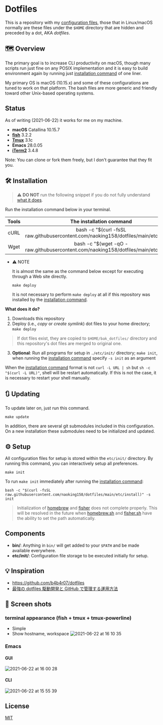 # Dotfiles

This is a repository with my [configuration files](http://en.wikipedia.org/wiki/Configuration_file), those that in Linux/macOS normally are these files under the `$HOME` directory that are hidden and preceded by a dot, AKA *dotfiles*.

## 🗺️ Overview

The primary goal is to increase CLI productivity on macOS, though many scripts run just fine on any POSIX implementation and it is easy to build environment again by running just [installation command](#oneliner) of one liner.

My primary OS is macOS (10.15.x) and some of these configurations are tuned to work on that platform. The bash files are more generic and friendly toward other Unix-based operating systems.

## Status

As of writing (2021-06-22) it works for me on my machine.
- **macOS** Catallina 10.15.7
- **[fish](https://github.com/fish-shell/fish-shell)** 3.2.2
- **[Tmux](https://github.com/tmux/tmux/wiki)** 3.1c
- **Emacs** 28.0.05
- **[iTerm2](https://iterm2.com)** 3.4.8

Note: You can clone or fork them freely, but I don't guarantee that they fit you.

## 🛠️ Installation

> ⚠️ **DO NOT** run the following snippet if you do not fully understand [what it does](#proc).

Run the installation command below in your terminal.

| Tools | <a name="oneliner">The installation command</a> |
|:-:|:-:|
| cURL | bash -c "$(curl -fsSL raw.githubusercontent.com/naoking158/dotfiles/main/etc/install)" |
| Wget | bash -c "$(wget -qO - raw.githubusercontent.com/naoking158/dotfiles/main/etc/install)" |

- :warning: NOTE

	It is almost the same as the command below except for executing through a Web site directly.
	```console
	make deploy
	```

	It is not necessary to perform `make deploy` at all if this repository was installed by the [installation command](#oneliner).

**<a name="proc">What does it do?</a>**

1. Downloads this repository
2. Deploy (i.e., *copy* or *create symlink*) dot files to your home directory; `make deploy`
> If dot files exist, they are copied to `$HOME/bak_dotfiles/` directory and this repository's dot files are merged to original one.
3. **Optional**: Run all programs for setup in `./etc/init/` directory; `make init`, when running the [installation command](#oneliner) specify `-s init` as an argument

When the [installation command](#oneliner) format is not `curl -L URL | sh` but `sh -c "$(curl -L URL)"`, shell will be restart automatically. If this is not the case, it is necessary to restart your shell manually.

## 🔃 Updating

To update later on, just run this command.
```console
make update
```

In addition, there are several git submodules included in this configuration. On a new installation these submodules need to be initialized and updated.

## ⚙️ Setup

All configuration files for setup is stored within the `etc/init/` directory. By running this command, you can interactively setup all preferences.
```console
make init
```

To run `make init` immediately after running the [installation command](#oneliner):
```console
bash -c "$(curl -fsSL raw.githubusercontent.com/naoking158/dotfiles/main/etc/install)" -s init 
```

> Initialization of [homebrew](https://brew.sh) and [fisher](https://github.com/jorgebucaran/fisher) does not complete properly. This will be resolved in the future when [homebrew.sh](etc/init/homebrew.sh) and [fisher.sh](etc/init/fisher.sh) have the ability to set the path automatically.

## Components

- **bin/**: Anything in `bin/` will get added to your `$PATH` and be made available everywhere.
- **etc/init/**: Configuration file storage to be executed initially for setup.

## 💡 Inspiration

- <https://github.com/b4b4r07/dotfiles>
- [最強の dotfiles 駆動開発と GitHub で管理する運用方法](https://qiita.com/b4b4r07/items/b70178e021bef12cd4a2#fnref2)

## 📸 Screen shots

### terminal appearance (fish + tmux + tmux-powerline)
- Simple
- Show hostname, workspace
![ 2021-06-22 at 16 10 35](https://user-images.githubusercontent.com/29372455/122880004-7951c080-d374-11eb-90a1-6d97cfe6a9c2.png)


### Emacs
#### GUI
![ 2021-06-22 at 16 00 28](https://user-images.githubusercontent.com/29372455/122879165-8f12b600-d373-11eb-9a8e-3b7a1a004477.png)

#### CLI
![ 2021-06-22 at 15 55 39](https://user-images.githubusercontent.com/29372455/122879197-99cd4b00-d373-11eb-9eaa-e92e79fb76fb.png)


## License

[MIT](LICENSE)
